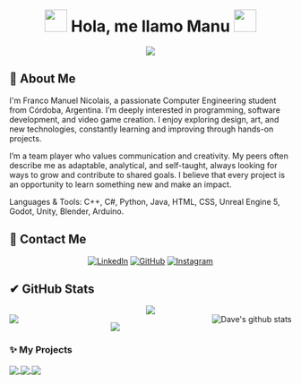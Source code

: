 <h1 align="center">
	<img height="40" src="https://emoji.gg/assets/emoji/7333-parrotdance.gif">
Hola, me llamo Manu
	<img height="40" src="https://emoji.gg/assets/emoji/7333-parrotdance.gif">
</h1>

<p align="center">
	<a href="https://github.com/Bouaskaoun">
		<img src="https://readme-typing-svg.herokuapp.com?lines=Ingenieria+Informatica;Blas%20Pascal&center=true&width=380&height=45">
	</a>
</p>

## 🧩 About Me

I'm Franco Manuel Nicolais, a passionate Computer Engineering student from Córdoba, Argentina.
I’m deeply interested in programming, software development, and video game creation. I enjoy exploring design, art, and new technologies, constantly learning and improving through hands-on projects.

I’m a team player who values communication and creativity. My peers often describe me as adaptable, analytical, and self-taught, always looking for ways to grow and contribute to shared goals.
I believe that every project is an opportunity to learn something new and make an impact.

Languages & Tools:
C++, C#, Python, Java, HTML, CSS, Unreal Engine 5, Godot, Unity, Blender, Arduino.

## 🤝 Contact Me
<p align="center">
	<a href="https://www.linkedin.com/in/franco-nicolais-68b236167/"><img src="https://img.shields.io/badge/linkedin-%230A66C2.svg?style=plastic&logo=linkedin&logoColor=white" alt="LinkedIn"/></a>
	<a href="https://github.com/ManuNicolais"><img src="https://img.shields.io/badge/github-%23181717.svg?style=plastic&logo=github&logoColor=white" alt="GitHub"/></a>
	<a href="https://www.instagram.com/manunicolais"><img src="https://img.shields.io/badge/instagram-%23E4405F.svg?style=plastic&logo=instagram&logoColor=white" alt="Instagram"/></a>
</p>



## ✔ GitHub Stats

<p  align="center">
<img src="https://user-images.githubusercontent.com/73097560/115834477-dbab4500-a447-11eb-908a-139a6edaec5c.gif">                
<br>

<a href="https://github.com/ManuNicolais">
  <img align="left" src="https://github-readme-stats.vercel.app/api/top-langs/?username=ManuNicolais&theme=tokyonight" />
  </a>

<a href="https://github.com/ManuNicolais">
 <img align="right" src="https://github-readme-stats.vercel.app/api?username=ManuNicolais&show_icons=true&theme=tokyonight&line_height=27" alt="Dave's github stats"/>
</a>

<p  align="center">
<img src="https://user-images.githubusercontent.com/73097560/115834477-dbab4500-a447-11eb-908a-139a6edaec5c.gif"> 
<br>

### ✨ My Projects
  
<a href="https://github.com/ManuNicolais/Programacion-Orientada-a-Objetos">
  <img align="center" src="https://github-readme-stats.vercel.app/api/pin/?username=ManuNicolais&repo=POO&theme=tokyonight" />
</a>

<a href="https://github.com/ManuNicolais/PGE">
  <img align="center" src="https://github-readme-stats.vercel.app/api/pin/?username=ManuNicolais&repo=PGE&theme=tokyonight" />
</a>

<a href="https://github.com/ManuNicolais/Godot">
  <img align="center" src="https://github-readme-stats.vercel.app/api/pin/?username=ManuNicolais&repo=Godot&theme=tokyonight" />
</a>
